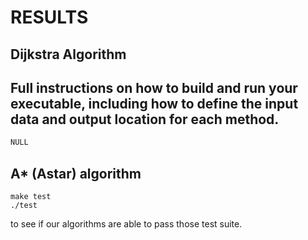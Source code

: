 # RESULTS

## Dijkstra Algorithm


## Full instructions on how to build and run your executable, including how to define the input data and output location for each method.

```js
NULL
```


## A* (Astar) algorithm



	make test
	./test
to see if our algorithms are able to pass those test suite. 
 
